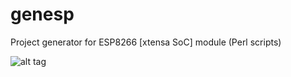# genesp
Project generator for ESP8266 [xtensa  SoC] module  (Perl scripts)

![alt tag](https://raw.githubusercontent.com/vroncevic/genesp/master/icon_128x128.png)
